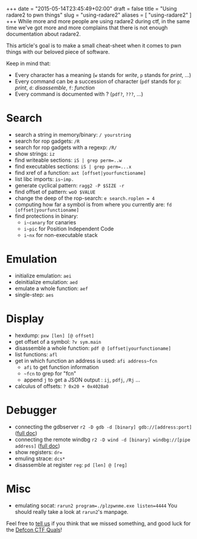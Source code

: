 +++
date = "2015-05-14T23:45:49+02:00"
draft = false
title = "Using radare2 to pwn things"
slug = "using-radare2"
aliases = [
	"using-radare2"
]
+++
While more and more people are using radare2 during ctf, in the same time we've got more and more complains that there is not enough documentation about radare2.

This article's goal is to make a small cheat-sheet when it comes to pwn things with our beloved piece of software.

Keep in mind that:

* Every character has a meaning (`w` stands for *write*, `p` stands for *print*, …)
* Every command can be a succession of character (`pdf` stands for `p`: *print*, `d`: *disassemble*, `f`: *function*
* Every command is documented with ? (`pdf?`, `???`, …)

# Search

* search a string in memory/binary: `/ yourstring`
* search for rop gadgets: `/R`
* search for rop gadgets with a regexp: `/R/`
* show strings: `iz`
* find writeable sections: `iS | grep perm=..w`
* find executables sections: `iS | grep perm=...x`
* find xref of a function: `axt [offset|yourfunctioname]`
* list libc imports: `is~imp.`
* generate cyclical pattern: `ragg2 -P $SIZE -r`
* find offset of pattern: `woO $VALUE`
* change the deep of the rop-search: `e search.roplen = 4`
* computing how far a symbol is from where you currently are: `fd [offset|yourfunctioname]`
* find protections in binary:
  * `i~canary` for canaries
  * `i~pic` for Position Independent Code
  * `i~nx` for non-executable stack

# Emulation
* initialize emulation: `aei`
* deinitialize emulation: `aed`
* emulate a whole function: `aef`
* single-step: `aes`

# Display
* hexdump: `pxw [len] [@ offset]`
* get offset of a symbol: `?v sym.main`
* disassemble a whole function: `pdf @ [offset|yourfunctioname]`
* list functions: `afl`
* get in which function an address is used: `afi address~fcn`
  * `afi` to get function information
  * `~fcn` to grep for "fcn"
  * append `j` to get a JSON output : `ij`, `pdfj`, `/Rj` ...
* calculus of offsets: `? 0x20 + 0x4028a0`

# Debugger
* connecting the gdbserver `r2 -D gdb -d [binary] gdb://[address:port]` ([full doc](https://github.com/radare/radare2/blob/master/doc/gdb))
* connecting the remote windbg `r2 -D wind -d [binary] windbg://[pipe address]` ([full doc](https://github.com/radare/radare2/blob/master/doc/gdb))
* show registers: `dr=`
* emuling strace: `dcs*`
* disassemble at register `reg`: `pd [len] @ [reg]`

# Misc
* emulating socat: `rarun2 program=./plzpwnme.exe listen=4444`
You should really take a look at `rarun2`'s manpage.

Feel free to [tell us]( irc://irc.freenode.net/radare ) if you think that we missed something, and good luck for the [Defcon CTF Quals]( https://2015.legitbs.net/ )!